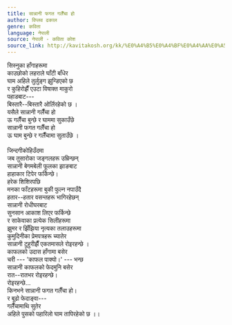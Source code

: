 ```yaml
---
title: सान्नानी फगत गलैँचा हो
author: विप्लव ढकाल
genre: कविता
language: नेपाली
source: नेपाली - कविता कोश
source_link: http://kavitakosh.org/kk/%E0%A4%B5%E0%A4%BF%E0%A4%AA%E0%A5%8D%E0%A4%B2%E0%A4%B5_%E0%A4%A2%E0%A4%95%E0%A4%BE%E0%A4%B2
---
```


सिस्नुका हाँगाहरूमा  
काउछोको लहराले घाँटी बाँधेर  
घाम अहिले तुर्लुङ्ग झुन्डिएको छ  
र कुहिरोझैँ एउटा विषाक्त माकुरो  
पहाडबाट---  
बिस्तारै--बिस्तारै ओर्लिरहेको छ ।  
यसैले सान्नानी गलैँचा हो  
ऊ गलैँचा बुन्छे र घाममा सुकाउँछे  
सान्नानी फगत गलैँचा हो  
ऊ घाम बुन्छे र गलैँचामा सुताउँछे ।  
   
जिन्दगीकोहिउँदमा  
जब तुसारोका जङ्गलहरू उम्रिन्छन्  
सान्नानी बेगमबेली फूलका झाङबाट  
हाहाकार टिपेर फर्किन्छे।  
हरेक शिशिरपछि  
मनका फाँटहरूमा बुकी फुल्न नपाउँदै  
हतार--हतार वसन्तहरू भागिरहेछन्  
सान्नानी रोधीघरबाट  
सुनसान आकाश लिएर फर्किन्छे  
र साकेवाका प्रत्येक सिलीहरूमा  
झुमर र झिँझिया नृत्यका तलाउहरूमा  
कुमुदिनीका प्रेमपत्रहरू च्यातेर  
सान्नानी टुहुरीझैँ एकतमासले रोइरहन्छे ।  
काफलको उदास हाँगामा बसेर  
चरी --- 'काफल पाक्यो।' --- भन्छ  
सान्नानी काफलको फेदमुनि बसेर  
रात--रातभर रोइरहन्छे।  
रोइरहन्छे...  
किनभने सान्नानी फगत गलैँचा हो।  
र बूढो फेदाङ्वा---  
गलैँचामाथि सुतेर  
अहिले पुसको पहारिलो घाम तापिरहेको छ ।।

